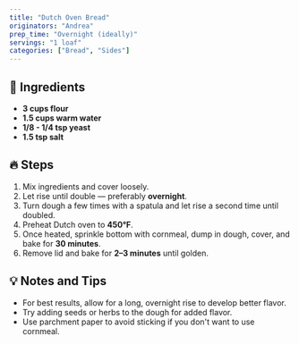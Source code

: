 ```yaml
---
title: "Dutch Oven Bread"
originators: "Andrea"
prep_time: "Overnight (ideally)"
servings: "1 loaf"
categories: ["Bread", "Sides"]
---
```


## 📝 **Ingredients**
- **3 cups flour**
- **1.5 cups warm water**
- **1/8 - 1/4 tsp yeast**
- **1.5 tsp salt**

## 🔥 **Steps**
1. Mix ingredients and cover loosely.  
2. Let rise until double — preferably **overnight**.  
3. Turn dough a few times with a spatula and let rise a second time until doubled.  
4. Preheat Dutch oven to **450°F**.  
5. Once heated, sprinkle bottom with cornmeal, dump in dough, cover, and bake for **30 minutes**.  
6. Remove lid and bake for **2–3 minutes** until golden.  

## 💡 **Notes and Tips**
- For best results, allow for a long, overnight rise to develop better flavor.  
- Try adding seeds or herbs to the dough for added flavor.  
- Use parchment paper to avoid sticking if you don't want to use cornmeal.  

